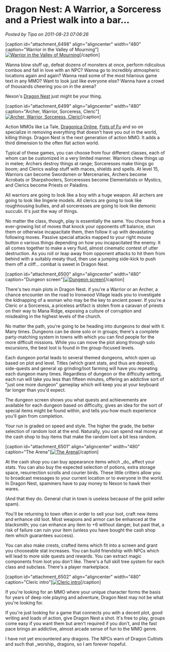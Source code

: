 # Dragon Nest: A Warrior, a Sorceress and a Priest walk into a bar...

*Posted by Tipa on 2011-08-23 07:06:26*

[caption id="attachment\_6498" align="aligncenter" width="480" caption="Warrior in the Valley of Mourning"][![](../uploads/2011/08/DragonNest-2011-08-22-20-08-16-28-480x384.jpg "Warrior in the Valley of Mourning")](../uploads/2011/08/DragonNest-2011-08-22-20-08-16-28.jpg)[/caption]

Wanna blow stuff up, defeat dozens of monsters at once, perform ridiculous combos and fall in love with an NPC? Wanna go to incredibly atmospheric locations again and again? Wanna read some of the most hilarious game text in any MMO? Want to look just like everyone else? Wanna have a crowd of thousands cheering you on in the arena?

Nexon's [Dragon Nest](http://dragonnest.nexon.net/) just might be your thing.

[caption id="attachment\_6499" align="aligncenter" width="480" caption="Archer, Warrior, Sorceress, Cleric"][![](../uploads/2011/08/DragonNest-2011-08-22-23-31-35-25-480x384.jpg "Archer, Warrior, Sorceress, Cleric")](../uploads/2011/08/DragonNest-2011-08-22-23-31-35-25.jpg)[/caption]

Action MMOs like La Tale, [Dragonica Online](../index.php/2009/08/25/a-first-look-at-dragonica-online/), [Fists of Fu](../index.php/2010/06/25/fists-of-fu-beat-em-up-mmos-go-platform/) and so on specialize in removing everything that doesn't have you out in the world, killing things. Dragon Nest is the next generation of action MMO. It adds a third dimension to the often flat action world.

Typical of these games, you can choose from four different classes, each of whom can be customized in a very limited manner. Warriors chew things up in melee; Archers destroy things at range; Sorceresses make things go boom; and Clerics wallop stuff with maces, shields and spells. At level 15, Warriors can become Swordsmen or Mercenaries, Archers become Acrobats or Sharpshooters, Sorceresses become Elementalists or Mystics, and Clerics become Priests or Paladins.

All warriors are going to look like a boy with a huge weapon. All archers are going to look like lingerie models. All clerics are going to look like roughhousing bullies, and all sorceresses are going to look like demonic succubi. It's just the way of things.

No matter the class, though, play is essentially the same. You choose from a ever-growing list of moves that knock your opponents off balance, stun them or otherwise incapacitate them, then follow it up with devastating following moves. Passive special attacks mapped to your right mouse button o various things depending on how you incapacitated the enemy. It all comes together to make a very fluid, almost cinematic contest of utter destruction. As you roll or leap away from opponent attacks to hit them from behind with a suitably meaty thud, then use a jumping side-kick to push them off a cliff... combat is sweet in Dragon Nest.

[caption id="attachment\_6500" align="aligncenter" width="480" caption="Dungeon screen"][![](../uploads/2011/08/DragonNest-2011-08-23-07-36-12-15-480x384.jpg "Dungeon screen")](../uploads/2011/08/DragonNest-2011-08-23-07-36-12-15.jpg)[/caption]

There's two main plots in Dragon Nest. if you're a Warrior or an Archer, a chance encounter on the road to Ironwood Village leads you to investigate the kidnapping of a woman who may be the key to ancient power. If you're a Cleric or a Sorceress, a priceless artifact is stolen from a caravan of priests on their way to Mana Ridge, exposing a culture of corruption and misdealing in the highest levels of the church.

No matter the path, you're going to be heading into dungeons to deal with it. Many times. Dungeons can be done solo or in groups; there's a complete party-matching system in towns with which you can find people for the more difficult missions. While you can move the plot along through solo excursions, the best loot is found in the group-focused levels.

Each dungeon portal leads to several themed dungeons, which open up based on plot and level. Titles (which grant stats, and thus are desired), side-quests and general xp grinding/loot farming will have you repeating each dungeon many times. Regardless of dungeon or the difficulty setting, each run will take you less than fifteen minutes, offering an addictive sort of "just one more dungeon" gameplay which will keep you at your keyboard far longer than you'd expect.

The dungeon screen shows you what quests and achievements are available for each dungeon based on difficulty, gives an idea for the sort of special items might be found within, and tells you how much experience you'll gain from completion.

Your run is graded on speed and style. The higher the grade, the better selection of random loot at the end. Naturally, you can spend real money at the cash shop to buy items that make the random loot a bit less random.

[caption id="attachment\_6501" align="aligncenter" width="480" caption="The Arena"][![](../uploads/2011/08/DragonNest-2011-08-22-21-13-12-64-480x384.jpg "The Arena")](../uploads/2011/08/DragonNest-2011-08-22-21-13-12-64.jpg)[/caption]

At the cash shop you can buy appearance items which \_do\_ affect your stats. You can also buy the expected selection of potions, extra storage space, resurrection scrolls and courier birds. These little critters allow you to broadcast messages to your current location or to everyone in the world. In Dragon Nest, spammers have to pay money to Nexon to hawk their wares.

(And that they do. General chat in town is useless because of the gold seller spam).

You'll be returning to town often in order to sell your loot, craft new items and enhance old loot. Most weapons and armor can be enhanced at the blacksmith; you can enhance any item to +6 without danger, but past that, a risk of failure can ruin your item (unless you have bought the cash shop item which guarantees success).

You can also make crests, crafted items which fit into a screen and grant you chooseable stat increases. You can build friendship with NPCs which will lead to more side quests and rewards. You can extract magic components from loot you don't like. There's a full skill tree system for each class and subclass. There's a player marketplace. 

[caption id="attachment\_6502" align="aligncenter" width="480" caption="Cleric intro"][![](../uploads/2011/08/DragonNest-2011-08-22-23-34-02-03-480x271.jpg "Cleric intro")](../uploads/2011/08/DragonNest-2011-08-22-23-34-02-03.jpg)[/caption]

If you're looking for an MMO where your unique character forms the basis for years of deep role playing and adventure, Dragon Nest may not be what you're looking for.

If you're just looking for a game that connects you with a decent plot, good writing and loads of action, give Dragon Nest a shot. It's free to play, groups come easy if you want them but aren't required if you don't, and the fast pace brings an addictive, almost arcade sense of fun to the MMO genre.

I have not yet encountered any dragons. The NPCs warn of Dragon Cultists and such that \_worship\_ dragons, so I am forever hopeful.
